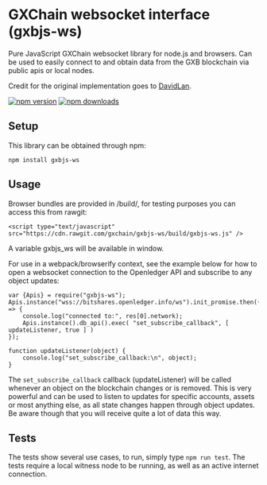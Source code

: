 # GXChain websocket interface (gxbjs-ws)

Pure JavaScript GXChain websocket library for node.js and browsers. Can be used to easily connect to and obtain data from the GXB blockchain via public apis or local nodes.

Credit for the original implementation goes to [DavidLan](https://github.com/lanhaoxiang).

[![npm version](https://img.shields.io/npm/v/gxbjs-ws.svg?style=flat-square)](https://www.npmjs.com/package/gxbjs-ws)
[![npm downloads](https://img.shields.io/npm/dm/gxbjs-ws.svg?style=flat-square)](https://www.npmjs.com/package/gxbjs-ws)


## Setup

This library can be obtained through npm:
```
npm install gxbjs-ws
```

## Usage

Browser bundles are provided in /build/, for testing purposes you can access this from rawgit:

```
<script type="text/javascript" src="https://cdn.rawgit.com/gxchain/gxbjs-ws/build/gxbjs-ws.js" />
```

A variable gxbjs_ws will be available in window.

For use in a webpack/browserify context, see the example below for how to open a websocket connection to the Openledger API and subscribe to any object updates:

```
var {Apis} = require("gxbjs-ws");
Apis.instance("wss://bitshares.openledger.info/ws").init_promise.then((res) => {
    console.log("connected to:", res[0].network);
    Apis.instance().db_api().exec( "set_subscribe_callback", [ updateListener, true ] )
});

function updateListener(object) {
    console.log("set_subscribe_callback:\n", object);
}
```
The `set_subscribe_callback` callback (updateListener) will be called whenever an object on the blockchain changes or is removed. This is very powerful and can be used to listen to updates for specific accounts, assets or most anything else, as all state changes happen through object updates. Be aware though that you will receive quite a lot of data this way.

## Tests

The tests show several use cases, to run, simply type `npm run test`. The tests require a local witness node to be running, as well as an active internet connection.
